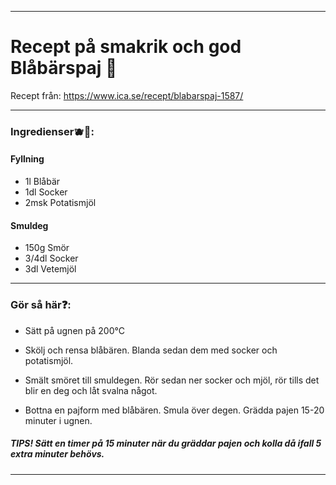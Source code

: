 _____________________________________________________________________________________________________________

# Recept på smakrik och god Blåbärspaj 🥧
Recept från: <https://www.ica.se/recept/blabarspaj-1587/>

_____________________________________________________________________________________________________________

### Ingredienser🫐🧈:

#### Fyllning
- 1l Blåbär
- 1dl Socker
- 2msk Potatismjöl

#### Smuldeg
- 150g Smör
- 3/4dl Socker
- 3dl Vetemjöl

_____________________________________________________________________________________________________________

### Gör så här❓:

- Sätt på ugnen på 200°C

- Skölj och rensa blåbären. Blanda sedan dem med socker och potatismjöl.

- Smält smöret till smuldegen. Rör sedan ner socker och mjöl, rör tills det blir en deg och låt svalna något.

- Bottna en pajform med blåbären. Smula över degen. Grädda pajen 15-20 minuter i ugnen.

##### TIPS! Sätt en timer på 15 minuter när du gräddar pajen och kolla då ifall 5 extra minuter behövs.
_____________________________________________________________________________________________________________

